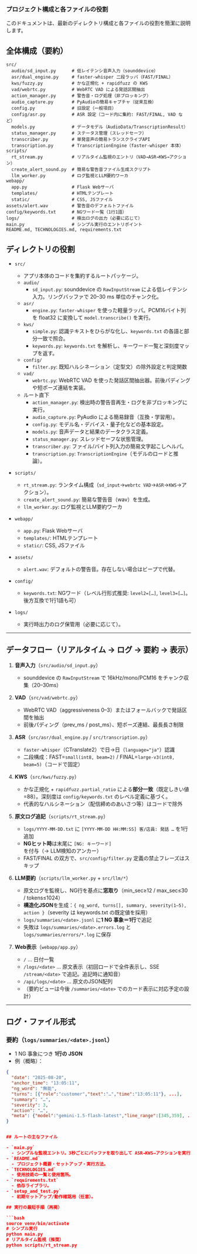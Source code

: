 ### プロジェクト構成と各ファイルの役割

このドキュメントは、最新のディレクトリ構成と各ファイルの役割を簡潔に説明します。

## 全体構成（要約）

```
src/
  audio/sd_input.py      # 低レイテンシ音声入力（sounddevice）
  asr/dual_engine.py     # faster-whisper 二段ラッパ（FAST/FINAL）
  kws/fuzzy.py           # かな正規化 + rapidfuzz の KWS
  vad/webrtc.py          # WebRTC VAD による発話区間抽出
  action_manager.py      # 警告音・ログ処理（非ブロッキング）
  audio_capture.py       # PyAudioの簡易キャプチャ（従来互換）
  config.py              # 旧設定（一般項目）
  config/asr.py          # ASR 設定（コード内に集約: FAST/FINAL, VAD など）
  models.py              # データモデル（AudioData/TranscriptionResult）
  status_manager.py      # ステータス管理（スレッドセーフ）
  transcriber.py         # 単発音声の簡易トランスクライブAPI
  transcription.py       # TranscriptionEngine（faster-whisper 本体）
scripts/
  rt_stream.py           # リアルタイム監視のエントリ（VAD→ASR→KWS→アクション）
  create_alert_sound.py  # 簡易な警告音ファイル生成スクリプト
  llm_worker.py          # ログ監視とLLM要約ワーカ
webapp/
  app.py                 # Flask Webサーバ
  templates/             # HTMLテンプレート
  static/                # CSS, JSファイル
assets/alert.wav         # 警告音のデフォルトファイル
config/keywords.txt      # NGワード一覧（1行1語）
logs/                    # 検出ログの出力（必要に応じて）
main.py                  # シンプル実行のエントリポイント
README.md, TECHNOLOGIES.md, requirements.txt
```

## ディレクトリの役割

- `src/`
  - アプリ本体のコードを集約するルートパッケージ。
  - `audio/`
    - `sd_input.py`: sounddevice の `RawInputStream` による低レイテンシ入力。リングバッファで 20–30 ms 単位のチャンク化。
  - `asr/`
    - `engine.py`: `faster-whisper` を使った軽量ラッパ。PCM16バイト列を float32 に変換して `model.transcribe()` を実行。
  - `kws/`
    - `simple.py`: 認識テキストをひらがな化し、`keywords.txt` の各語と部分一致で照合。
    - `keywords.py`: `keywords.txt` を解析し、キーワード一覧と深刻度マップを返す。
  - `config/`
    - `filter.py`: 既知ハルシネーション（定型文）の除外設定と判定関数
  - `vad/`
    - `webrtc.py`: WebRTC VAD を使った発話区間抽出器。前後パディングや短ポーズ連結を実装。
  - ルート直下
    - `action_manager.py`: 検出時の警告音再生・ログを非ブロッキングに実行。
    - `audio_capture.py`: PyAudio による簡易録音（互換・学習用）。
    - `config.py`: モデル名・デバイス・量子化などの基本設定。
    - `models.py`: 音声データと結果のデータクラス定義。
    - `status_manager.py`: スレッドセーフな状態管理。
    - `transcriber.py`: ファイル/バイト列入力の簡易文字起こしヘルパ。
    - `transcription.py`: `TranscriptionEngine`（モデルのロードと推論）。

- `scripts/`
  - `rt_stream.py`: ランタイム構成（`sd_input`→`webrtc VAD`→`ASR`→`KWS`→アクション）。
  - `create_alert_sound.py`: 簡易な警告音（wav）を生成。
  - `llm_worker.py`: ログ監視とLLM要約ワーカ

- `webapp/`
  - `app.py`: Flask Webサーバ
  - `templates/`: HTMLテンプレート
  - `static/`: CSS, JSファイル

- `assets/`
  - `alert.wav`: デフォルトの警告音。存在しない場合はビープで代替。

- `config/`
  - `keywords.txt`: NGワード（レベル行形式推奨: `level2=[…]`, `level3=[…]`。後方互換で1行1語も可）

- `logs/`
  - 実行時出力のログ保管用（必要に応じて）。


---

## データフロー（リアルタイム → ログ → 要約 → 表示）

1. **音声入力**（`src/audio/sd_input.py`）  
   - sounddevice の `RawInputStream` で 16kHz/mono/PCM16 をチャンク収集（20–30ms）

2. **VAD**（`src/vad/webrtc.py`）  
   - WebRTC VAD（aggressiveness 0–3）またはフォールバックで発話区間を抽出  
   - 前後パディング（prev_ms / post_ms）、短ポーズ連結、最長長さ制限

3. **ASR**（`src/asr/dual_engine.py` / `src/transcription.py`）  
   - `faster-whisper`（CTranslate2）で日→日（`language="ja"`）認識  
   - 二段構成：FAST=`small(int8, beam=2)` / FINAL=`large-v3(int8, beam=5)`（コードで固定）

4. **KWS**（`src/kws/fuzzy.py`）  
   - かな正規化 + `rapidfuzz.partial_ratio` による**部分一致**（既定しきい値=88）。深刻度は `config/keywords.txt` のレベル定義に基づく。
   - 代表的なハルシネーション（配信締めのあいさつ等）はコードで除外

5. **原文ログ追記**（`scripts/rt_stream.py`）  
   - `logs/YYYY-MM-DD.txt` に `[YYYY-MM-DD HH:MM:SS] 客/店員: 発話 …` を1行追加  
   - **NGヒット時**は末尾に `[NG: キーワード]` を付与（→ LLM検知のアンカー）
   - FAST/FINAL の双方で、`src/config/filter.py` 定義の禁止フレーズはスキップ

6. **LLM要約**（`scripts/llm_worker.py` + `src/llm/*`）  
   - 原文ログを監視し、NG行を基点に**窓取り**（min_sec≥12 / max_sec≤30 / tokens≤1024）  
   - **構造化JSON**を生成：`{ ng_word, turns[], summary, severity(1–5), action }`（severity は keywords.txt の既定値を採用）
   - `logs/summaries/<date>.jsonl` に**1 NG 事象＝1行**で追記  
   - 失敗は `logs/summaries/<date>.errors.log` と `logs/summaries/errors/*.log` に保存

7. **Web表示**（`webapp/app.py`）  
   - `/` … 日付一覧  
   - `/logs/<date>` … 原文表示（初回ロードで全件表示し、SSE `/stream/<date>` で追記。追記時に通知音）  
   - `/api/logs/<date>` … 原文のJSON配列  
   - （要約ビューは今後 `/summaries/<date>` でのカード表示に対応予定の設計）

---

## ログ・ファイル形式

### 要約（`logs/summaries/<date>.jsonl`）
- 1 NG 事象につき **1行の JSON**  
- 例（概略）：
```json
{
  "date": "2025-08-20",
  "anchor_time": "13:05:11",
  "ng_word": "無能",
  "turns": [{"role":"customer","text":"…","time":"13:05:11"}, ...],
  "summary": "…",
  "severity": 3,
  "action": "…",
  "meta": {"model":"gemini-1.5-flash-latest","line_range":[345,359], ...}
}


## ルートの主なファイル

- `main.py`
  - シンプルな監視エントリ。3秒ごとにバッファを取り出して ASR→KWS→アクションを実行。
- `README.md`
  - プロジェクト概要・セットアップ・実行方法。
- `TECHNOLOGIES.md`
  - 使用技術の一覧と使用箇所。
- `requirements.txt`
  - 依存ライブラリ。
- `setup_and_test.py`
  - 初期セットアップ/動作確認用（任意）。

## 実行の最短手順（再掲）

```bash
source venv/bin/activate
# シンプル実行
python main.py
# リアルタイム監視（推奨）
python scripts/rt_stream.py
```


